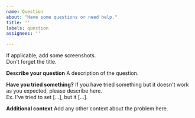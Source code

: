 ```yaml
---
name: Question
about: "Have some questions or need help."
title: ''
labels: question
assignees: ''

---
```


If applicable, add some screenshots.  
Don't forget the title.

**Describe your question**
A description of the question.

**Have you tried something?**
If you have tried something but it doesn't work as you expected, please describe here.  
Ex. I've tried to set [...], but it [...].

**Additional context**
Add any other context about the problem here.
